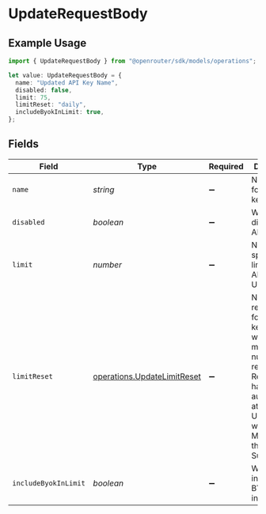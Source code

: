 # UpdateRequestBody

## Example Usage

```typescript
import { UpdateRequestBody } from "@openrouter/sdk/models/operations";

let value: UpdateRequestBody = {
  name: "Updated API Key Name",
  disabled: false,
  limit: 75,
  limitReset: "daily",
  includeByokInLimit: true,
};
```

## Fields

| Field                                                                                                                                                                  | Type                                                                                                                                                                   | Required                                                                                                                                                               | Description                                                                                                                                                            | Example                                                                                                                                                                |
| ---------------------------------------------------------------------------------------------------------------------------------------------------------------------- | ---------------------------------------------------------------------------------------------------------------------------------------------------------------------- | ---------------------------------------------------------------------------------------------------------------------------------------------------------------------- | ---------------------------------------------------------------------------------------------------------------------------------------------------------------------- | ---------------------------------------------------------------------------------------------------------------------------------------------------------------------- |
| `name`                                                                                                                                                                 | *string*                                                                                                                                                               | :heavy_minus_sign:                                                                                                                                                     | New name for the API key                                                                                                                                               | Updated API Key Name                                                                                                                                                   |
| `disabled`                                                                                                                                                             | *boolean*                                                                                                                                                              | :heavy_minus_sign:                                                                                                                                                     | Whether to disable the API key                                                                                                                                         | false                                                                                                                                                                  |
| `limit`                                                                                                                                                                | *number*                                                                                                                                                               | :heavy_minus_sign:                                                                                                                                                     | New spending limit for the API key in USD                                                                                                                              | 75                                                                                                                                                                     |
| `limitReset`                                                                                                                                                           | [operations.UpdateLimitReset](../../models/operations/updatelimitreset.md)                                                                                             | :heavy_minus_sign:                                                                                                                                                     | New limit reset type for the API key (daily, weekly, monthly, or null for no reset). Resets happen automatically at midnight UTC, and weeks are Monday through Sunday. | daily                                                                                                                                                                  |
| `includeByokInLimit`                                                                                                                                                   | *boolean*                                                                                                                                                              | :heavy_minus_sign:                                                                                                                                                     | Whether to include BYOK usage in the limit                                                                                                                             | true                                                                                                                                                                   |